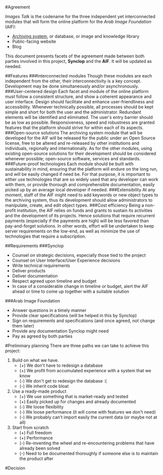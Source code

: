 #Agreement

*Images Talk* is the codename for the three independent yet interconnected modules that will form the online platform for the *Arab Image Foundation* (AIF):

- [Archiving system](archiving-system), or database, or image and knowledge library
- Public-facing website
- Blog

This document presents facets of the agreement made between both  parties involved in this project, **Synclop** and the **AIF**. It will be updated as needed.

##Features
###Interconnected modules
Though these modules are each independent from the other, their interconnectivity is a key concept. Development may be done simultaneously and/or asynchronously.
###User-centered design
Each facet and module of the online platform must follow a consistent structure, and show a coherent appearance and user interface. Design should facilitate and enhance user-friendliness and accessibility. Whenever technically possible, all processes should be kept simple and short for both the user and the administrator. Redundant elements will be identified and eliminated. The user's entry barrier should be as low as possible. Responsiveness, speed and robustness are granted features that the platform should strive for within each of its aspects.
###Open-source solutions
The archiving system module that will be developed for the AIF will be released for the public under an Open Source license, free to be altered and re-released by other institutions and individuals, regionally and internationally. As for the other modules, using existing open-source solutions for their development should be considered whenever possible; open-source software, services and standards.
###Future-proof technologies
Each module should be built with sustainability in mind, ensuring that the platform will endure on the long run, and will be easily changed if need be. For that purpose, it is important to either use technologies that are so widely used that any developer can work with them, or provide thorough and comprehensible documentation, easily picked up by an average local developer if needed.
###Extensibility
At any moment, staff of the AIF might need to add keywords or new object types to the archiving system, thus its development should allow administrators to manipulate, create, and edit object types.
###Cost efficiency
Being a non-profit institution, the AIF relies on funds and grants to sustain its activities and the development of its projects. Hence solutions that require recurrent payments (especially if the payments are high) will be less favored than pay-and-forget solutions. In other words, effort will be undertaken to keep server requirements on the low-end, as well as minimize the use of technologies that require a subscription.

##Requirements
###Synclop
 - Counsel on strategic decisions, especially those tied to the project
 - Counsel on User Interface/User Experience decisions
 - Write technical requirements
 - Deliver products
 - Deliver documentation
 - Respect agreed upon timeline and budget
 - In case of a considerable change in timeline or budget, alert the AIF ahead or time to come up together with a suitable solution

###Arab Image Foundation
 - Answer questions in a timely manner
 - Provide clear specifications (will be helped in this by Synclop)
 - Sign on requirements and specifications (and once agreed, not change them later)
 - Provide any documentation Synclop might need
 - Pay as agreed by both parties

#Preliminary planning
There are three paths we can take to achieve this project:
 
 1. Build on what we have.
    - (+) We don't have to redesign a database
    - (+) We profit from accumulated experience with a system that we know
    - (-) We don't get to redesign the database :(
    - (-) We inherit code bloat
 2. Use a ready-made product
    - (+) We use something that is market-ready and tested
    - (+) Easily picked up for changes and already documented
    - (-) We loose flexibility
    - (-) We loose performance (it will come with features we don't need)
    - (-) We probably can't import easily the current data (or maybe not at all)
 3. Start from scratch
    - (+) Full freedom
    - (+) Performance
    - (-) Re-inventing the wheel and re-encountering problems that have already been solved
    - (-) Need to be documented thoroughly if someone else is to maintain the product after

#Decision